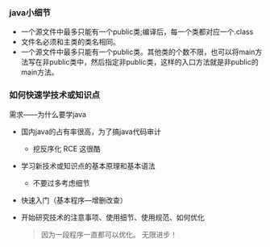 ### java小细节

- 一个源文件中最多只能有一个public类;编译后，每一个类都对应一个.class
- 文件名必须和主类的类名相同。
- 一个源文件中最多只能有一个public类。其他类的个数不限，也可以将main方法写在非public类中，然后指定非public类，这样的入口方法就是非public的main方法。

### 如何快速学技术或知识点

需求——为什么要学java

- 国内java的占有率很高，为了搞java代码审计

  - 挖反序化 RCE 这很酷

- 学习新技术或知识点的基本原理和基本语法

  - 不要过多考虑细节

- 快速入门（基本程序—增删改查）

- 开始研究技术的注意事项、使用细节、使用规范、如何优化

  >因为一段程序一直都可以优化。 无限进步！

  

